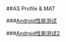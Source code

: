 ##AS Profile & MAT

###[Android性能测试](https://www.jianshu.com/p/f07f83d1fbdf)

###[Android性能测试2](https://www.jianshu.com/p/6c0cfc25b038)